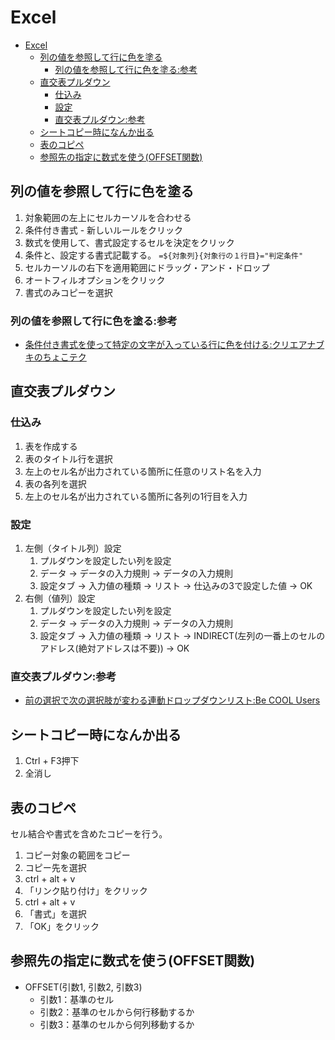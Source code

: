 # Excel

- [Excel](#excel)
  - [列の値を参照して行に色を塗る](#列の値を参照して行に色を塗る)
    - [列の値を参照して行に色を塗る:参考](#列の値を参照して行に色を塗る参考)
  - [直交表プルダウン](#直交表プルダウン)
    - [仕込み](#仕込み)
    - [設定](#設定)
    - [直交表プルダウン:参考](#直交表プルダウン参考)
  - [シートコピー時になんか出る](#シートコピー時になんか出る)
  - [表のコピペ](#表のコピペ)
  - [参照先の指定に数式を使う(OFFSET関数)](#参照先の指定に数式を使うoffset関数)

## 列の値を参照して行に色を塗る

1. 対象範囲の左上にセルカーソルを合わせる
2. 条件付き書式 - 新しいルールをクリック
3. 数式を使用して、書式設定するセルを決定をクリック
4. 条件と、設定する書式記載する。
   ```=${対象列}{対象行の１行目}="判定条件"```
5. セルカーソルの右下を適用範囲にドラッグ・アンド・ドロップ
6. オートフィルオプションをクリック
7. 書式のみコピーを選択

### 列の値を参照して行に色を塗る:参考

- [条件付き書式を使って特定の文字が入っている行に色を付ける:クリエアナブキのちょこテク](https://www.crie.co.jp/chokotech/detail/270/)

## 直交表プルダウン

### 仕込み

1. 表を作成する
2. 表のタイトル行を選択
3. 左上のセル名が出力されている箇所に任意のリスト名を入力
4. 表の各列を選択
5. 左上のセル名が出力されている箇所に各列の1行目を入力

### 設定

1. 左側（タイトル列）設定
   1. プルダウンを設定したい列を設定
   2. データ -> データの入力規則 -> データの入力規則
   3. 設定タブ -> 入力値の種類 -> リスト -> 仕込みの3で設定した値 -> OK
2. 右側（値列）設定
   1. プルダウンを設定したい列を設定
   2. データ -> データの入力規則 -> データの入力規則
   3. 設定タブ -> 入力値の種類 -> リスト -> INDIRECT(左列の一番上のセルのアドレス(絶対アドレスは不要)) -> OK

### 直交表プルダウン:参考

- [前の選択で次の選択肢が変わる連動ドロップダウンリスト:Be COOL Users](https://www.becoolusers.com/excel/indirect-list.html)

## シートコピー時になんか出る

1. Ctrl + F3押下
2. 全消し

## 表のコピペ

セル結合や書式を含めたコピーを行う。

1. コピー対象の範囲をコピー
2. コピー先を選択
3. ctrl + alt + v
4. 「リンク貼り付け」をクリック
5. ctrl + alt + v
6. 「書式」を選択
7. 「OK」をクリック

## 参照先の指定に数式を使う(OFFSET関数)

- OFFSET(引数1, 引数2, 引数3)
  - 引数1：基準のセル
  - 引数2：基準のセルから何行移動するか
  - 引数3：基準のセルから何列移動するか

